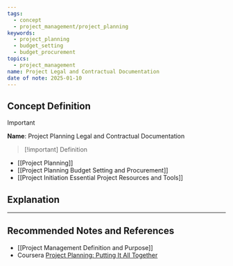 ```yaml
---
tags:
  - concept
  - project_management/project_planning
keywords:
  - project_planning
  - budget_setting
  - budget_procurement
topics:
  - project_management
name: Project Legal and Contractual Documentation
date of note: 2025-01-10
---
```


## Concept Definition

>[!important]
>**Name**: Project Planning Legal and Contractual Documentation

>[!important] Definition


- [[Project Planning]]
- [[Project Planning Budget Setting and Procurement]]
- [[Project Initiation Essential Project Resources and Tools]]




## Explanation








-----------
##  Recommended Notes and References


- [[Project Management Definition and Purpose]]
- Coursera [Project Planning: Putting It All Together](https://www.coursera.org/learn/project-planning-google/home/welcome)